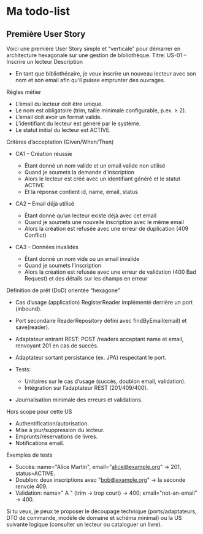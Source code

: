 # Ma todo-list

## Première User Story

Voici une première User Story simple et “verticale” pour démarrer en architecture hexagonale sur une gestion de bibliothèque.
Titre: US-01 – Inscrire un lecteur
Description
- En tant que bibliothécaire, je veux inscrire un nouveau lecteur avec son nom et son email afin qu’il puisse emprunter des ouvrages.

Règles métier
- L’email du lecteur doit être unique.
- Le nom est obligatoire (trim, taille minimale configurable, p.ex. ≥ 2).
- L’email doit avoir un format valide.
- L’identifiant du lecteur est généré par le système.
- Le statut initial du lecteur est ACTIVE.

Critères d’acceptation (Given/When/Then)
- CA1 – Création réussie
    - Étant donné un nom valide et un email valide non utilisé
    - Quand je soumets la demande d’inscription
    - Alors le lecteur est créé avec un identifiant généré et le statut ACTIVE
    - Et la réponse contient id, name, email, status

- CA2 – Email déjà utilisé
    - Étant donné qu’un lecteur existe déjà avec cet email
    - Quand je soumets une nouvelle inscription avec le même email
    - Alors la création est refusée avec une erreur de duplication (409 Conflict)

- CA3 – Données invalides
    - Étant donné un nom vide ou un email invalide
    - Quand je soumets l’inscription
    - Alors la création est refusée avec une erreur de validation (400 Bad Request) et des détails sur les champs en erreur

Définition de prêt (DoD) orientée “hexagone”
- Cas d’usage (application) RegisterReader implémenté derrière un port (inbound).
- Port secondaire ReaderRepository défini avec findByEmail(email) et save(reader).
- Adaptateur entrant REST: POST /readers acceptant name et email, renvoyant 201 en cas de succès.
- Adaptateur sortant persistance (ex. JPA) respectant le port.
- Tests:
    - Unitaires sur le cas d’usage (succès, doublon email, validation).
    - Intégration sur l’adaptateur REST (201/409/400).

- Journalisation minimale des erreurs et validations.

Hors scope pour cette US
- Authentification/autorisation.
- Mise à jour/suppression du lecteur.
- Emprunts/réservations de livres.
- Notifications email.

Exemples de tests
- Succès: name="Alice Martin", email="alice@example.org" -> 201, status=ACTIVE.
- Doublon: deux inscriptions avec "bob@example.org" -> la seconde renvoie 409.
- Validation: name=" A " (trim -> trop court) -> 400; email="not-an-email" -> 400.

Si tu veux, je peux te proposer le découpage technique (ports/adaptateurs, DTO de commande, modèle de domaine et schéma minimal) ou la US suivante logique (consulter un lecteur ou cataloguer un livre).


